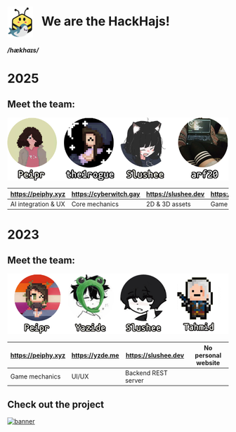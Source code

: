 <h1><img src="https://raw.githubusercontent.com/HackHajs/.github/main/profile/biene.svg" height=70 align="center"/> &nbsp; We are the HackHajs!</h1>

##### /hækhaɪs/

# 2025
## Meet the team:
<img src="https://raw.githubusercontent.com/HackHajs/.github/main/profile/team2025.png" width=600px />

| https://peiphy.xyz  | https://cyberwitch.gay | https://slushee.dev | https://arf20.com |
|---------------------|------------------------|---------------------|-------------------|
| AI integration & UX | Core mechanics         | 2D & 3D assets      | Game design       |

# 2023
## Meet the team:
<img src="https://raw.githubusercontent.com/HackHajs/.github/main/profile/team2023.png" width=600px />

| https://peiphy.xyz | https://yzde.me | https://slushee.dev | No personal website |
|--------------------|-----------------|---------------------|---------------------|
| Game mechanics     | UI/UX           | Backend REST server |                     |
## Check out the project
[![banner](https://d112y698adiu2z.cloudfront.net/photos/production/software_thumbnail_photos/002/478/991/datas/medium.jpeg)](https://github.com/HackHajs/FlightSpace)
